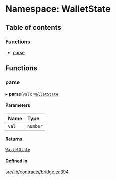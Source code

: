 # Namespace: WalletState

## Table of contents

### Functions

- [parse](WalletState.md#parse)

## Functions

### parse

▸ **parse**(`val`): [`WalletState`](../enums/WalletState-1.md)

#### Parameters

| Name | Type |
| :------ | :------ |
| `val` | `number` |

#### Returns

[`WalletState`](../enums/WalletState-1.md)

#### Defined in

[src/lib/contracts/bridge.ts:394](https://github.com/keep-network/tmewc/blob/main/typescript/src/lib/contracts/bridge.ts#L394)
